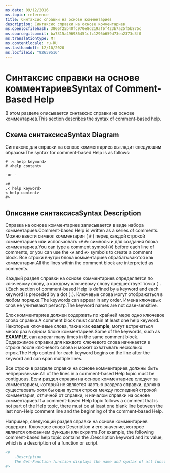 ```yaml
---
ms.date: 09/12/2016
ms.topic: reference
title: Синтаксис справки на основе комментариев
description: Синтаксис справки на основе комментариев
ms.openlocfilehash: 3866f25b40fc970e8d219af6f423b7a25f5b875c
ms.sourcegitcommit: ba7315a496986451cfc1296b659d73ea2373d3f0
ms.translationtype: MT
ms.contentlocale: ru-RU
ms.lasthandoff: 12/10/2020
ms.locfileid: "92659516"
---
```

# <a name="syntax-of-comment-based-help"></a><span data-ttu-id="c3662-103">Синтаксис справки на основе комментариев</span><span class="sxs-lookup"><span data-stu-id="c3662-103">Syntax of Comment-Based Help</span></span>

<span data-ttu-id="c3662-104">В этом разделе описывается синтаксис справки на основе комментариев.</span><span class="sxs-lookup"><span data-stu-id="c3662-104">This section describes the syntax of comment-based help.</span></span>

## <a name="syntax-diagram"></a><span data-ttu-id="c3662-105">Схема синтаксиса</span><span class="sxs-lookup"><span data-stu-id="c3662-105">Syntax Diagram</span></span>

 <span data-ttu-id="c3662-106">Синтаксис для справки на основе комментариев выглядит следующим образом:</span><span class="sxs-lookup"><span data-stu-id="c3662-106">The syntax for comment-based Help is as follows:</span></span>

```
# .< help keyword>
# <help content>

-or -

<#
.< help keyword>
< help content>
#>
```

## <a name="syntax-description"></a><span data-ttu-id="c3662-107">Описание синтаксиса</span><span class="sxs-lookup"><span data-stu-id="c3662-107">Syntax Description</span></span>

 <span data-ttu-id="c3662-108">Справка на основе комментариев записывается в виде набора комментариев.</span><span class="sxs-lookup"><span data-stu-id="c3662-108">Comment-based Help is written as a series of comments.</span></span> <span data-ttu-id="c3662-109">Можно ввести символ комментария ( `#` ) перед каждой строкой комментариев или использовать `<#` `#>` символы и для создания блока комментариев.</span><span class="sxs-lookup"><span data-stu-id="c3662-109">You can type a comment symbol (`#`) before each line of comments, or you can use the `<#` and `#>` symbols to create a comment block.</span></span> <span data-ttu-id="c3662-110">Все строки внутри блока комментариев обрабатываются как комментарии.</span><span class="sxs-lookup"><span data-stu-id="c3662-110">All the lines within the comment block are interpreted as comments.</span></span>

 <span data-ttu-id="c3662-111">Каждый раздел справки на основе комментариев определяется по ключевому слову, а каждому ключевому слову предшествует точка ( `.` ).</span><span class="sxs-lookup"><span data-stu-id="c3662-111">Each section of comment-based Help is defined by a keyword and each keyword is preceded by a dot (`.`).</span></span> <span data-ttu-id="c3662-112">Ключевые слова могут отображаться в любом порядке.</span><span class="sxs-lookup"><span data-stu-id="c3662-112">The keywords can appear in any order.</span></span> <span data-ttu-id="c3662-113">Имена ключевых слов не учитывают регистр.</span><span class="sxs-lookup"><span data-stu-id="c3662-113">The keyword names are not case-sensitive.</span></span>

 <span data-ttu-id="c3662-114">Блок комментариев должен содержать по крайней мере одно ключевое слово справки.</span><span class="sxs-lookup"><span data-stu-id="c3662-114">A comment block must contain at least one help keyword.</span></span> <span data-ttu-id="c3662-115">Некоторые ключевые слова, такие как **example**, могут встречаться много раз в одном блоке комментариев.</span><span class="sxs-lookup"><span data-stu-id="c3662-115">Some of the keywords, such as **EXAMPLE**, can appear many times in the same comment block.</span></span> <span data-ttu-id="c3662-116">Содержимое справки для каждого ключевого слова начинается в строке после ключевого слова и может охватывать несколько строк.</span><span class="sxs-lookup"><span data-stu-id="c3662-116">The Help content for each keyword begins on the line after the keyword and can span multiple lines.</span></span>

 <span data-ttu-id="c3662-117">Все строки в разделе справки на основе комментариев должны быть непрерывными.</span><span class="sxs-lookup"><span data-stu-id="c3662-117">All of the lines in a comment-based Help topic must be contiguous.</span></span> <span data-ttu-id="c3662-118">Если раздел справки на основе комментариев следует за комментарием, который не является частью раздела справки, должна существовать хотя бы одна пустая строка между последней строкой комментария, отличной от справки, и началом справки на основе комментариев.</span><span class="sxs-lookup"><span data-stu-id="c3662-118">If a comment-based Help topic follows a comment that is not part of the Help topic, there must be at least one blank line between the last non-Help comment line and the beginning of the comment-based Help.</span></span>

 <span data-ttu-id="c3662-119">Например, следующий раздел справки на основе комментариев содержит. Ключевое слово Description и его значение, которое является описанием функции или скрипта.</span><span class="sxs-lookup"><span data-stu-id="c3662-119">For example, the following comment-based help topic contains the .Description keyword and its value, which is a description of a function or script.</span></span>

```powershell
<#
    .Description
    The Get-Function function displays the name and syntax of all functions in the session.
#>
```
